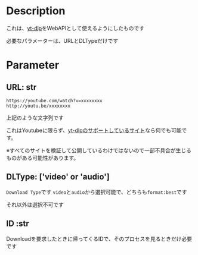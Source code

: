 # Description

これは、[yt-dlp](https://github.com/yt-dlp/yt-dlp)をWebAPIとして使えるようにしたものです

必要なパラメーターは、URLとDLTypeだけです

# Parameter

## URL: str

```
https://youtube.com/watch?v=xxxxxxxx
http://youtu.be/xxxxxxxx
```

上記のような文字列です

これはYoutubeに限らず、[yt-dlpのサポートしているサイト](https://github.com/yt-dlp/yt-dlp/blob/master/supportedsites.md)なら何でも可能です。

※すべてのサイトを検証して公開しているわけではないので一部不具合が生じるものがある可能性があります。

## DLType: ['video' or 'audio']

`Download Type`です
`video`と`audio`から選択可能で、どちらも`format:best`です

それ以外は選択不可です

## ID :str

Downloadを要求したときに帰ってくるIDで、そのプロセスを見るときだけ必要です